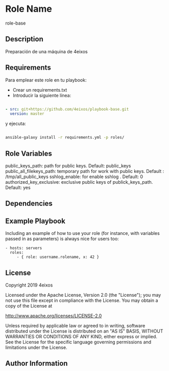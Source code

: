 Role Name
=========
role-base

Description
------------
Preparación de una máquina de 4eixos

Requirements
------------

Para emplear este role en tu playbook:

* Crear un requirements.txt
* Introducir la siguiente línea:

```yaml

- src: git+https://github.com/4eixos/playbook-base.git
  version: master

```

y ejecuta:

```sh

ansible-galaxy install -r requirements.yml -p roles/

```

Role Variables
--------------
public_keys_path: path for public keys. Default: public_keys
public_all_filekeys_path: temporary path for work with public keys. Default : /tmp/all_public_keys
sshlog_enable: for enable sshlog . Default: 0
authorized_key_exclusive: exclusive public keys of publick_keys_path. Default: yes

Dependencies
------------


Example Playbook
----------------

Including an example of how to use your role (for instance, with variables passed in as parameters) is always nice for users too:

    - hosts: servers
      roles:
         - { role: username.rolename, x: 42 }

License
-------

Copyright 2019 4eixos

Licensed under the Apache License, Version 2.0 (the "License"); you may not use this file except in compliance with the License. You may obtain a copy of the License at

http://www.apache.org/licenses/LICENSE-2.0

Unless required by applicable law or agreed to in writing, software distributed under the License is distributed on an "AS IS" BASIS, WITHOUT WARRANTIES OR CONDITIONS OF ANY KIND, either express or implied. See the License for the specific language governing permissions and limitations under the License.

Author Information
------------------
